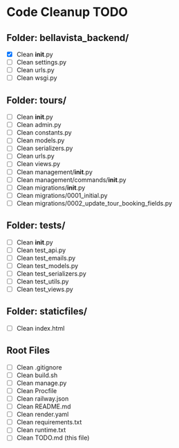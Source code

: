 # Code Cleanup TODO

## Folder: bellavista_backend/
- [x] Clean __init__.py
- [ ] Clean settings.py
- [ ] Clean urls.py
- [ ] Clean wsgi.py

## Folder: tours/
- [ ] Clean __init__.py
- [ ] Clean admin.py
- [ ] Clean constants.py
- [ ] Clean models.py
- [ ] Clean serializers.py
- [ ] Clean urls.py
- [ ] Clean views.py
- [ ] Clean management/__init__.py
- [ ] Clean management/commands/__init__.py
- [ ] Clean migrations/__init__.py
- [ ] Clean migrations/0001_initial.py
- [ ] Clean migrations/0002_update_tour_booking_fields.py

## Folder: tests/
- [ ] Clean __init__.py
- [ ] Clean test_api.py
- [ ] Clean test_emails.py
- [ ] Clean test_models.py
- [ ] Clean test_serializers.py
- [ ] Clean test_utils.py
- [ ] Clean test_views.py

## Folder: staticfiles/
- [ ] Clean index.html

## Root Files
- [ ] Clean .gitignore
- [ ] Clean build.sh
- [ ] Clean manage.py
- [ ] Clean Procfile
- [ ] Clean railway.json
- [ ] Clean README.md
- [ ] Clean render.yaml
- [ ] Clean requirements.txt
- [ ] Clean runtime.txt
- [ ] Clean TODO.md (this file)
